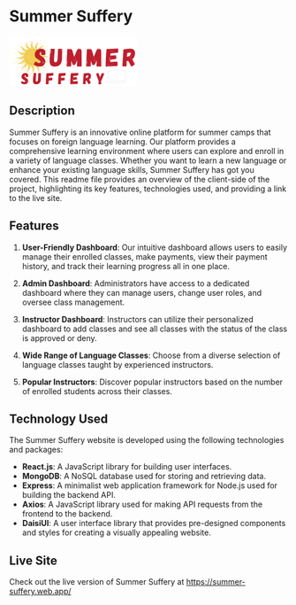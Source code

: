 # Summer Suffery

![Summer Suffery Logo](./src/assets/Logo/Logo.png)

## Description

Summer Suffery is an innovative online platform for summer camps that focuses on foreign language learning. Our platform provides a comprehensive learning environment where users can explore and enroll in a variety of language classes. Whether you want to learn a new language or enhance your existing language skills, Summer Suffery has got you covered. This readme file provides an overview of the client-side of the project, highlighting its key features, technologies used, and providing a link to the live site.

## Features

1. **User-Friendly Dashboard**: Our intuitive dashboard allows users to easily manage their enrolled classes, make payments, view their payment history, and track their learning progress all in one place.

2. **Admin Dashboard**: Administrators have access to a dedicated dashboard where they can manage users, change user roles, and oversee class management.

3. **Instructor Dashboard**: Instructors can utilize their personalized dashboard to add classes and see all classes with the status of the class is approved or deny.

4. **Wide Range of Language Classes**: Choose from a diverse selection of language classes taught by experienced instructors.

5. **Popular Instructors**: Discover popular instructors based on the number of enrolled students across their classes.

## Technology Used

The Summer Suffery website is developed using the following technologies and packages:

- **React.js**: A JavaScript library for building user interfaces.
- **MongoDB**: A NoSQL database used for storing and retrieving data.
- **Express**: A minimalist web application framework for Node.js used for building the backend API.
- **Axios**: A JavaScript library used for making API requests from the frontend to the backend.
- **DaisiUI**: A user interface library that provides pre-designed components and styles for creating a visually appealing website.

## Live Site

Check out the live version of Summer Suffery at https://summer-suffery.web.app/
